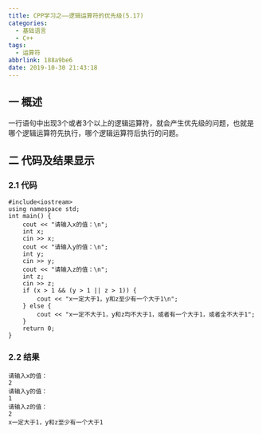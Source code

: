 ```yaml
---
title: CPP学习之——逻辑运算符的优先级(5.17)
categories:
  - 基础语言
  - C++
tags:
  - 运算符
abbrlink: 188a9be6
date: 2019-10-30 21:43:18
---
```

## 一 概述

一行语句中出现3个或者3个以上的逻辑运算符，就会产生优先级的问题，也就是哪个逻辑运算符先执行，哪个逻辑运算符后执行的问题。  

<!--more-->

## 二 代码及结果显示

### 2.1 代码

```
#include<iostream>
using namespace std;
int main() {
	cout << "请输入x的值：\n";
	int x;
	cin >> x;
	cout << "请输入y的值：\n";
	int y;
	cin >> y;
	cout << "请输入z的值：\n";
	int z;
	cin >> z;
	if (x > 1 && (y > 1 || z > 1)) {
		cout << "x一定大于1，y和z至少有一个大于1\n";
	} else {
		cout << "x一定不大于1，y和z均不大于1，或者有一个大于1，或者全不大于1";
	}
	return 0;
}
```

### 2.2 结果

```
请输入x的值：
2
请输入y的值：
1
请输入z的值：
2
x一定大于1，y和z至少有一个大于1
```

